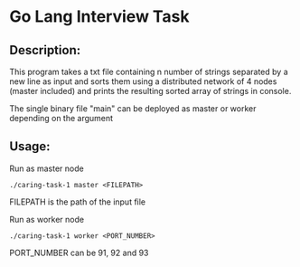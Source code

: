 <h1>Go Lang Interview Task</h1>

<h2>Description:</h2>
This program takes a txt file containing n number of strings separated by a new line as input and
sorts them using a distributed network of 4 nodes (master included) and prints the resulting
sorted array of strings in console.

The single binary file "main" can be deployed as master or worker depending on the argument

<h2>Usage:</h2>
Run as master node
    
    ./caring-task-1 master <FILEPATH>
    
FILEPATH is the path of the input file

Run as worker node

    ./caring-task-1 worker <PORT_NUMBER>
    
PORT_NUMBER can be 91, 92 and 93



